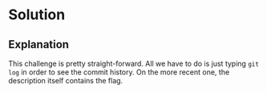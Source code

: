 # Solution

## Explanation

This challenge is pretty straight-forward. All we have to do is just typing `git log` in order to see the commit history.
On the more recent one, the description itself contains the flag.

